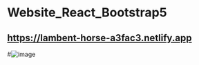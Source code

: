 # Website_React_Bootstrap5

## https://lambent-horse-a3fac3.netlify.app

#![image](https://github.com/codingfun5/React_Website/assets/120322290/ef1c617e-c7a5-4094-b0b1-f585dab18ab1)
